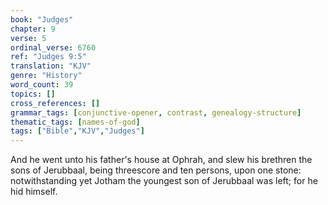 ```yaml
---
book: "Judges"
chapter: 9
verse: 5
ordinal_verse: 6760
ref: "Judges 9:5"
translation: "KJV"
genre: "History"
word_count: 39
topics: []
cross_references: []
grammar_tags: [conjunctive-opener, contrast, genealogy-structure]
thematic_tags: [names-of-god]
tags: ["Bible","KJV","Judges"]
---
```

And he went unto his father's house at Ophrah, and slew his brethren the sons of Jerubbaal, being threescore and ten persons, upon one stone: notwithstanding yet Jotham the youngest son of Jerubbaal was left; for he hid himself.
